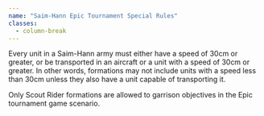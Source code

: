 ```yaml
---
name: "Saim-Hann Epic Tournament Special Rules"
classes:
  - column-break
---
```

Every unit in a Saim-Hann army must either have a speed of 30cm or greater, or be transported in an aircraft or a unit with a speed of 30cm or greater. In other words, formations may not include units with a speed less than 30cm unless they also have a unit capable of transporting it.

Only Scout Rider formations are allowed to garrison objectives in the Epic tournament game scenario.
